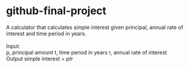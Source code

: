 # github-final-project

A calculator that calculates simple interest given principal, annual rate of interest and time period in years.
<br /> <br />
Input:
<br>
   p, principal amount
   t, time period in years
   r, annual rate of interest
   <br />
Output
   simple interest = p*t*r
